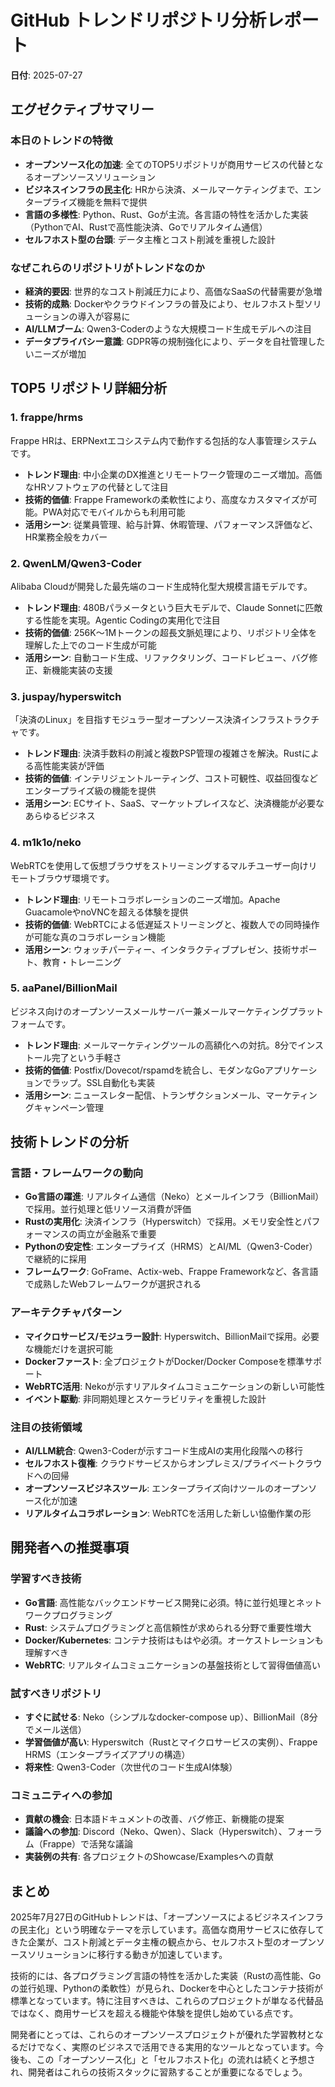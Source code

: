 # GitHub トレンドリポジトリ分析レポート

**日付**: 2025-07-27

## エグゼクティブサマリー

### 本日のトレンドの特徴
- **オープンソース化の加速**: 全てのTOP5リポジトリが商用サービスの代替となるオープンソースソリューション
- **ビジネスインフラの民主化**: HRから決済、メールマーケティングまで、エンタープライズ機能を無料で提供
- **言語の多様性**: Python、Rust、Goが主流。各言語の特性を活かした実装（PythonでAI、Rustで高性能決済、Goでリアルタイム通信）
- **セルフホスト型の台頭**: データ主権とコスト削減を重視した設計

### なぜこれらのリポジトリがトレンドなのか
- **経済的要因**: 世界的なコスト削減圧力により、高価なSaaSの代替需要が急増
- **技術的成熟**: Dockerやクラウドインフラの普及により、セルフホスト型ソリューションの導入が容易に
- **AI/LLMブーム**: Qwen3-Coderのような大規模コード生成モデルへの注目
- **データプライバシー意識**: GDPR等の規制強化により、データを自社管理したいニーズが増加

## TOP5 リポジトリ詳細分析

### 1. frappe/hrms
Frappe HRは、ERPNextエコシステム内で動作する包括的な人事管理システムです。
- **トレンド理由**: 中小企業のDX推進とリモートワーク管理のニーズ増加。高価なHRソフトウェアの代替として注目
- **技術的価値**: Frappe Frameworkの柔軟性により、高度なカスタマイズが可能。PWA対応でモバイルからも利用可能
- **活用シーン**: 従業員管理、給与計算、休暇管理、パフォーマンス評価など、HR業務全般をカバー

### 2. QwenLM/Qwen3-Coder
Alibaba Cloudが開発した最先端のコード生成特化型大規模言語モデルです。
- **トレンド理由**: 480Bパラメータという巨大モデルで、Claude Sonnetに匹敵する性能を実現。Agentic Codingの実用化で注目
- **技術的価値**: 256K～1Mトークンの超長文脈処理により、リポジトリ全体を理解した上でのコード生成が可能
- **活用シーン**: 自動コード生成、リファクタリング、コードレビュー、バグ修正、新機能実装の支援

### 3. juspay/hyperswitch
「決済のLinux」を目指すモジュラー型オープンソース決済インフラストラクチャです。
- **トレンド理由**: 決済手数料の削減と複数PSP管理の複雑さを解決。Rustによる高性能実装が評価
- **技術的価値**: インテリジェントルーティング、コスト可観性、収益回復などエンタープライズ級の機能を提供
- **活用シーン**: ECサイト、SaaS、マーケットプレイスなど、決済機能が必要なあらゆるビジネス

### 4. m1k1o/neko
WebRTCを使用して仮想ブラウザをストリーミングするマルチユーザー向けリモートブラウザ環境です。
- **トレンド理由**: リモートコラボレーションのニーズ増加。Apache GuacamoleやnoVNCを超える体験を提供
- **技術的価値**: WebRTCによる低遅延ストリーミングと、複数人での同時操作が可能な真のコラボレーション機能
- **活用シーン**: ウォッチパーティー、インタラクティブプレゼン、技術サポート、教育・トレーニング

### 5. aaPanel/BillionMail
ビジネス向けのオープンソースメールサーバー兼メールマーケティングプラットフォームです。
- **トレンド理由**: メールマーケティングツールの高額化への対抗。8分でインストール完了という手軽さ
- **技術的価値**: Postfix/Dovecot/rspamdを統合し、モダンなGoアプリケーションでラップ。SSL自動化も実装
- **活用シーン**: ニュースレター配信、トランザクションメール、マーケティングキャンペーン管理

## 技術トレンドの分析

### 言語・フレームワークの動向
- **Go言語の躍進**: リアルタイム通信（Neko）とメールインフラ（BillionMail）で採用。並行処理と低リソース消費が評価
- **Rustの実用化**: 決済インフラ（Hyperswitch）で採用。メモリ安全性とパフォーマンスの両立が金融系で重要
- **Pythonの安定性**: エンタープライズ（HRMS）とAI/ML（Qwen3-Coder）で継続的に採用
- **フレームワーク**: GoFrame、Actix-web、Frappe Frameworkなど、各言語で成熟したWebフレームワークが選択される

### アーキテクチャパターン
- **マイクロサービス/モジュラー設計**: Hyperswitch、BillionMailで採用。必要な機能だけを選択可能
- **Dockerファースト**: 全プロジェクトがDocker/Docker Composeを標準サポート
- **WebRTC活用**: Nekoが示すリアルタイムコミュニケーションの新しい可能性
- **イベント駆動**: 非同期処理とスケーラビリティを重視した設計

### 注目の技術領域
- **AI/LLM統合**: Qwen3-Coderが示すコード生成AIの実用化段階への移行
- **セルフホスト復権**: クラウドサービスからオンプレミス/プライベートクラウドへの回帰
- **オープンソースビジネスツール**: エンタープライズ向けツールのオープンソース化が加速
- **リアルタイムコラボレーション**: WebRTCを活用した新しい協働作業の形

## 開発者への推奨事項

### 学習すべき技術
- **Go言語**: 高性能なバックエンドサービス開発に必須。特に並行処理とネットワークプログラミング
- **Rust**: システムプログラミングと高信頼性が求められる分野で重要性増大
- **Docker/Kubernetes**: コンテナ技術はもはや必須。オーケストレーションも理解すべき
- **WebRTC**: リアルタイムコミュニケーションの基盤技術として習得価値高い

### 試すべきリポジトリ
- **すぐに試せる**: Neko（シンプルなdocker-compose up）、BillionMail（8分でメール送信）
- **学習価値が高い**: Hyperswitch（Rustとマイクロサービスの実例）、Frappe HRMS（エンタープライズアプリの構造）
- **将来性**: Qwen3-Coder（次世代のコード生成AI体験）

### コミュニティへの参加
- **貢献の機会**: 日本語ドキュメントの改善、バグ修正、新機能の提案
- **議論への参加**: Discord（Neko、Qwen）、Slack（Hyperswitch）、フォーラム（Frappe）で活発な議論
- **実装例の共有**: 各プロジェクトのShowcase/Examplesへの貢献

## まとめ

2025年7月27日のGitHubトレンドは、「オープンソースによるビジネスインフラの民主化」という明確なテーマを示しています。高価な商用サービスに依存してきた企業が、コスト削減とデータ主権の観点から、セルフホスト型のオープンソースソリューションに移行する動きが加速しています。

技術的には、各プログラミング言語の特性を活かした実装（Rustの高性能、Goの並行処理、Pythonの柔軟性）が見られ、Dockerを中心としたコンテナ技術が標準となっています。特に注目すべきは、これらのプロジェクトが単なる代替品ではなく、商用サービスを超える機能や体験を提供し始めている点です。

開発者にとっては、これらのオープンソースプロジェクトが優れた学習教材となるだけでなく、実際のビジネスで活用できる実用的なツールとなっています。今後も、この「オープンソース化」と「セルフホスト化」の流れは続くと予想され、開発者はこれらの技術スタックに習熟することが重要になるでしょう。